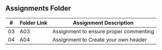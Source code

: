 ##  Assignments Folder

|   #   | Folder Link | Assignment Description                |
|-------|-------------|---------------------------------------|
|   03	|      A03    |	Assignment to ensure proper commenting|
|   04  |	     A04	  | Assignment to Create your own header  |
